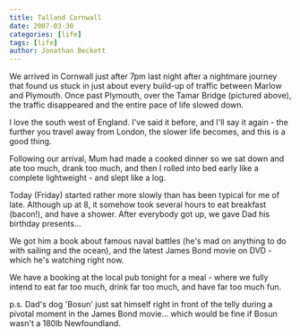 ```yaml
---
title: Talland Cornwall
date: 2007-03-30
categories: [life]
tags: [life]
author: Jonathan Beckett
---
```


We arrived in Cornwall just after 7pm last night after a nightmare journey that found us stuck in just about every build-up of traffic between Marlow and Plymouth. Once past Plymouth, over the Tamar Bridge (pictured above), the traffic disappeared and the entire pace of life slowed down.

I love the south west of England. I've said it before, and I'll say it again - the further you travel away from London, the slower life becomes, and this is a good thing.

Following our arrival, Mum had made a cooked dinner so we sat down and ate too much, drank too much, and then I rolled into bed early like a complete lightweight - and slept like a log.

Today (Friday) started rather more slowly than has been typical for me of late. Although up at 8, it somehow took several hours to eat breakfast (bacon!), and have a shower. After everybody got up, we gave Dad his birthday presents...

We got him a book about famous naval battles (he's mad on anything to do with sailing and the ocean), and the latest James Bond movie on DVD - which he's watching right now.

We have a booking at the local pub tonight for a meal - where we fully intend to eat far too much, drink far too much, and have far too much fun.

p.s. Dad's dog 'Bosun' just sat himself right in front of the telly during a pivotal moment in the James Bond movie... which would be fine if Bosun wasn't a 180lb Newfoundland.